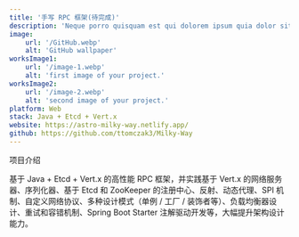 ```yaml
---
title: '手写 RPC 框架(待完成)'
description: 'Neque porro quisquam est qui dolorem ipsum quia dolor sit amet, consectetur, adipisci'
image:
    url: '/GitHub.webp'
    alt: 'GitHub wallpaper'
worksImage1:
    url: '/image-1.webp'
    alt: 'first image of your project.'
worksImage2:
    url: '/image-2.webp'
    alt: 'second image of your project.'
platform: Web
stack: Java + Etcd + Vert.x
website: https://astro-milky-way.netlify.app/
github: https://github.com/ttomczak3/Milky-Way
---
```


项目介绍

基于 Java + Etcd + Vert.x 的高性能 RPC 框架，并实践基于 Vert.x 的网络服务器、序列化器、基于 Etcd 和 ZooKeeper 的注册中心、反射、动态代理、SPI 机制、自定义网络协议、多种设计模式（单例 / 工厂 / 装饰者等）、负载均衡器设计、重试和容错机制、Spring Boot Starter 注解驱动开发等，大幅提升架构设计能力。
